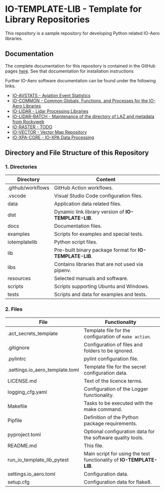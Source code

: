 # IO-TEMPLATE-LIB - Template for Library Repositories

This repository is a sample repository for developing Python related IO-Aero libraries.

## Documentation

The complete documentation for this repository is contained in the GitHub pages [here](https://io-aero.github.io/io-template-lib/). 
See that documentation for installation instructions

Further IO-Aero software documentation can be found under the following links.

- [IO-AVSTATS - Aviation Event Statistics](https://io-aero.github.io/io-avstats/) 
- [IO-COMMON - Common Globals, Functions, and Processes for the IO-Aero Libraries](https://io-aero.github.io/io-common/) 
- [IO-LIDAR - Lidar Processing Libraries](https://io-aero.github.io/io-lidar/) 
- [IO-LIDAR-BATCH - Maintenance of the directory of LAZ and metadata from Rockyweb](https://io-aero.github.io/io-lidar-batch/)
- [IO-RASTER - TODO](https://io-aero.github.io/io-raster/) 
- [IO-VECTOR - Vector Map Repository](https://io-aero.github.io/io-vector/) 
- [IO-XPA-CORE - IO-XPA Data Processing](https://io-aero.github.io/io-xpa-core/)
<!-- - [IO-TEMPLATE-APP - Template for Application Repositories](https://io-aero.github.io/io-template-app/) -->
<!-- - [IO-TEMPLATE-LIB - Template for Library Repositories](https://io-aero.github.io/io-template-lib/) -->

## Directory and File Structure of this Repository

### 1. Directories

| Directory         | Content                                                  |
|-------------------|----------------------------------------------------------|
| .github/workflows | GitHub Action workflows.                                 |
| .vscode           | Visual Studio Code configuration files.                  |
| data              | Application data related files.                          |
| dist              | Dynamic link library version of **IO-TEMPLATE-LIB**.     |
| docs              | Documentation files.                                     |
| examples          | Scripts for examples and special tests.                  |
| iotemplatelib     | Python script files.                                     |
| lib               | Pre-built binary package format for **IO-TEMPLATE-LIB**. |
| libs              | Contains libraries that are not used via pipenv.         |
| resources         | Selected manuals and software.                           |
| scripts           | Scripts supporting Ubuntu and Windows.                   |
| tests             | Scripts and data for examples and tests.                 |

### 2. Files

| File                            | Functionality                                                        |
|---------------------------------|----------------------------------------------------------------------|
| .act_secrets_template           | Template file for the configuration of ``make action``.              |
| .gitignore                      | Configuration of files and folders to be ignored.                    |
| .pylintrc                       | pylint configuration file.                                           |
| .settings.io_aero_template.toml | Template file for the secret configuration data.                     |
| LICENSE.md                      | Text of the licence terms.                                           |
| logging_cfg.yaml                | Configuration of the Logger functionality.                           |
| Makefile                        | Tasks to be executed with the make command.                          |
| Pipfile                         | Definition of the Python package requirements.                       |
| pyproject.toml                  | Optional configuration data for the software quality tools.          |
| README.md                       | This file.                                                           |
| run_io_template_lib_pytest      | Main script for using the test functionality of **IO-TEMPLATE-LIB**. |
| settings.io_aero.toml           | Configuration data.                                                  |
| setup.cfg                       | Configuration data for flake8.                                       |

